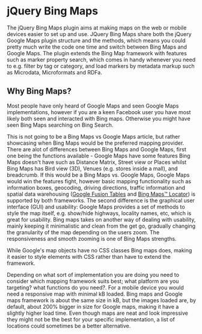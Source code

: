 # jQuery Bing Maps #

The jQuery Bing Maps plugin aims at making maps on the web or mobile devices easier to set up and use. JQuery Bing Maps share both the jQuery Google Maps plugin structure and the methods, which means you could pretty much write the code one time and switch between Bing Maps and Google Maps.
The plugin extends the Bing Map framework with features such as marker property search, which comes in handy whenever you need to e.g. filter by tag or category, and load markers by metadata markup such as Microdata, Microformats and RDFa.

## Why Bing Maps? ##

Most people have only heard of Google Maps and seen Google Maps implementations, however if you are a keen Facebook user you have most likely both seen and interacted with Bing maps. Otherwise you might have seen Bing Maps searching on Bing Search.

This is not going to be a Bing Maps vs Google Maps article, but rather showcasing when Bing Maps would be the preferred mapping provider. There are alot of differences between Bing Maps and Google Maps, first one being the functions available - Google Maps have some features Bing Maps doesn't have such as Distance Matrix, Street view or Places whilst Bing Maps has Bird view (3D), Venues (e.g. stores inside a mall), and breadcrumb. If this would be a Bing Maps vs. Google Maps, Google Maps would win the features fight, however basic mapping functionality such as information boxes, geocoding, driving directions, traffic information and spatial data warehousing ([Google Fusion Tables](http://www.google.com/fusiontables/Home/) and [Bing Maps™ Locator](http://bingmapslocators.cloudapp.net/DataUploader)) is supported by both frameworks.
The second difference is the graphical user interface (GUI) and usability: Google Maps provides a set of methods to style the map itself, e.g. show/hide highways, locality names, etc, which is great for usability. Bing maps takes on another way of dealing with usability, mainly keeping it minimalistic and clean from the get go, gradually changing the granularity of the map depending on the users zoom. The responsiveness and smooth zooming is one of Bing Maps strengths.

While Google's map objects have no CSS classes Bing maps does, making it easier to style elements with CSS rather than have to extend the framework.

Depending on what sort of implementation you are doing you need to consider which mapping framework suits best; what platform are you targeting? what functions do you need?. For a mobile device you would need a responsive map with minimal kB loaded. Bing maps and Google maps framework is about the same size in kB, but the images loaded are, by default, about 200% bigger in size for Google maps, making it have a slightly higher load time. Even though maps are neat and look impressive they might not be the best for your specific implementation, a list of locations could sometimes be a better alternative.

